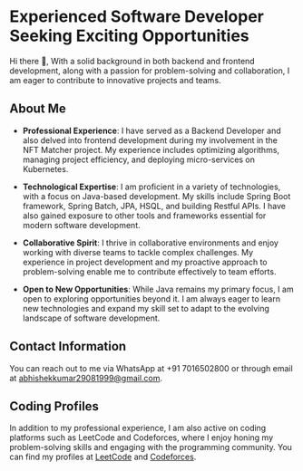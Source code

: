 # Experienced Software Developer Seeking Exciting Opportunities

Hi there 👋,
With a solid background in both backend and frontend development, along with a passion for problem-solving and collaboration, I am eager to contribute to innovative projects and teams.

## About Me

- **Professional Experience**: I have served as a Backend Developer and also delved into frontend development during my involvement in the NFT Matcher project. My experience includes optimizing algorithms, managing project efficiency, and deploying micro-services on Kubernetes.

- **Technological Expertise**: I am proficient in a variety of technologies, with a focus on Java-based development. My skills include Spring Boot framework, Spring Batch, JPA, HSQL, and building Restful APIs. I have also gained exposure to other tools and frameworks essential for modern software development.

- **Collaborative Spirit**: I thrive in collaborative environments and enjoy working with diverse teams to tackle complex challenges. My experience in project development and my proactive approach to problem-solving enable me to contribute effectively to team efforts.

- **Open to New Opportunities**: While Java remains my primary focus, I am open to exploring opportunities beyond it. I am always eager to learn new technologies and expand my skill set to adapt to the evolving landscape of software development.

## Contact Information

You can reach out to me via WhatsApp at +91 7016502800 or through email at abhishekkumar29081999@gmail.com.

## Coding Profiles

In addition to my professional experience, I am also active on coding platforms such as LeetCode and Codeforces, where I enjoy honing my problem-solving skills and engaging with the programming community. You can find my profiles at [LeetCode](https://leetcode.com/u/abhishekkumar29081999/) and [Codeforces](https://codeforces.com/profile/abhishekkumar2908).
